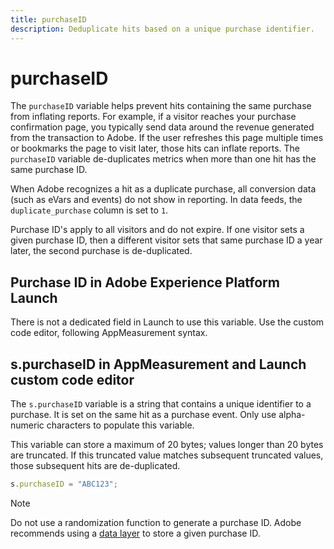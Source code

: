```yaml
---
title: purchaseID
description: Deduplicate hits based on a unique purchase identifier.
---
```


# purchaseID

The `purchaseID` variable helps prevent hits containing the same purchase from inflating reports. For example, if a visitor reaches your purchase confirmation page, you typically send data around the revenue generated from the transaction to Adobe. If the user refreshes this page multiple times or bookmarks the page to visit later, those hits can inflate reports. The `purchaseID` variable de-duplicates metrics when more than one hit has the same purchase ID.

When Adobe recognizes a hit as a duplicate purchase, all conversion data (such as eVars and events) do not show in reporting. In data feeds, the `duplicate_purchase` column is set to `1`.

Purchase ID's apply to all visitors and do not expire. If one visitor sets a given purchase ID, then a different visitor sets that same purchase ID a year later, the second purchase is de-duplicated.

## Purchase ID in Adobe Experience Platform Launch

There is not a dedicated field in Launch to use this variable. Use the custom code editor, following AppMeasurement syntax.

## s.purchaseID in AppMeasurement and Launch custom code editor

The `s.purchaseID` variable is a string that contains a unique identifier to a purchase. It is set on the same hit as a purchase event. Only use alpha-numeric characters to populate this variable.

This variable can store a maximum of 20 bytes; values longer than 20 bytes are truncated. If this truncated value matches subsequent truncated values, those subsequent hits are de-duplicated.

```js
s.purchaseID = "ABC123";
```

>[!NOTE]
>
>Do not use a randomization function to generate a purchase ID. Adobe recommends using a [data layer](../../prepare/data-layer.md) to store a given purchase ID.
